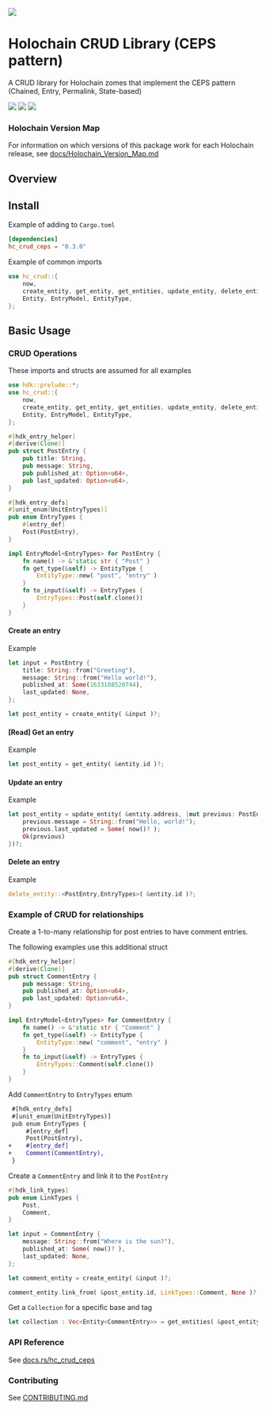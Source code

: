 [![](https://img.shields.io/crates/v/hc_crud_ceps?style=flat-square)](https://crates.io/crates/hc_crud_ceps)

# Holochain CRUD Library (CEPS pattern)
A CRUD library for Holochain zomes that implement the CEPS pattern (Chained, Entry, Permalink,
State-based)


[![](https://img.shields.io/github/issues-raw/mjbrisebois/rust-hc-crud-ceps?style=flat-square)](https://github.com/mjbrisebois/rust-hc-crud-ceps/issues)
[![](https://img.shields.io/github/issues-closed-raw/mjbrisebois/rust-hc-crud-ceps?style=flat-square)](https://github.com/mjbrisebois/rust-hc-crud-ceps/issues?q=is%3Aissue+is%3Aclosed)
[![](https://img.shields.io/github/issues-pr-raw/mjbrisebois/rust-hc-crud-ceps?style=flat-square)](https://github.com/mjbrisebois/rust-hc-crud-ceps/pulls)


### Holochain Version Map
For information on which versions of this package work for each Holochain release, see
[docs/Holochain_Version_Map.md](docs/Holochain_Version_Map.md)


## Overview

## Install

Example of adding to `Cargo.toml`
```toml
[dependencies]
hc_crud_ceps = "0.3.0"
```

Example of common imports
```rust
use hc_crud::{
    now,
    create_entity, get_entity, get_entities, update_entity, delete_entity,
    Entity, EntryModel, EntityType,
};
```


## Basic Usage

### CRUD Operations
These imports and structs are assumed for all examples
```rust
use hdk::prelude::*;
use hc_crud::{
    now,
    create_entity, get_entity, get_entities, update_entity, delete_entity,
    Entity, EntryModel, EntityType,
};

#[hdk_entry_helper]
#[derive(Clone)]
pub struct PostEntry {
    pub title: String,
    pub message: String,
    pub published_at: Option<u64>,
    pub last_updated: Option<u64>,
}

#[hdk_entry_defs]
#[unit_enum(UnitEntryTypes)]
pub enum EntryTypes {
    #[entry_def]
    Post(PostEntry),
}

impl EntryModel<EntryTypes> for PostEntry {
    fn name() -> &'static str { "Post" }
    fn get_type(&self) -> EntityType {
        EntityType::new( "post", "entry" )
    }
    fn to_input(&self) -> EntryTypes {
        EntryTypes::Post(self.clone())
    }
}
```

#### Create an entry

Example
```rust
let input = PostEntry {
    title: String::from("Greeting"),
    message: String::from("Hello world!"),
    published_at: Some(1633108520744),
    last_updated: None,
};

let post_entity = create_entity( &input )?;
```

#### [Read] Get an entry

Example
```rust
let post_entity = get_entity( &entity.id )?;
```

#### Update an entry

Example
```rust
let post_entity = update_entity( &entity.address, |mut previous: PostEntry, _| {
    previous.message = String::from("Hello, world!");
    previous.last_updated = Some( now()? );
    Ok(previous)
})?;
```

#### Delete an entry

Example
```rust
delete_entity::<PostEntry,EntryTypes>( &entity.id )?;
```


### Example of CRUD for relationships
Create a 1-to-many relationship for post entries to have comment entries.

The following examples use this additional struct
```rust
#[hdk_entry_helper]
#[derive(Clone)]
pub struct CommentEntry {
    pub message: String,
    pub published_at: Option<u64>,
    pub last_updated: Option<u64>,
}

impl EntryModel<EntryTypes> for CommentEntry {
    fn name() -> &'static str { "Comment" }
    fn get_type(&self) -> EntityType {
        EntityType::new( "comment", "entry" )
    }
    fn to_input(&self) -> EntryTypes {
        EntryTypes::Comment(self.clone())
    }
}
```

Add `CommentEntry` to `EntryTypes` enum
```diff
 #[hdk_entry_defs]
 #[unit_enum(UnitEntryTypes)]
 pub enum EntryTypes {
     #[entry_def]
     Post(PostEntry),
+    #[entry_def]
+    Comment(CommentEntry),
 }
```

Create a `CommentEntry` and link it to the `PostEntry`
```rust
#[hdk_link_types]
pub enum LinkTypes {
    Post,
    Comment,
}

let input = CommentEntry {
    message: String::from("Where is the sun?"),
    published_at: Some( now()? ),
    last_updated: None,
};

let comment_entity = create_entity( &input )?;

comment_entity.link_from( &post_entity.id, LinkTypes::Comment, None )?;
```

Get a `Collection` for a specific base and tag
```rust
let collection : Vec<Entity<CommentEntry>> = get_entities( &post_entity.id, LinkTypes::Comment, None )?;
```


### API Reference

See [docs.rs/hc_crud_ceps](https://docs.rs/hc_crud_ceps/)

### Contributing

See [CONTRIBUTING.md](CONTRIBUTING.md)
